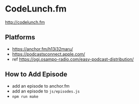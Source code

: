 # CodeLunch.fm
http://codelunch.fm

## Platforms
- https://anchor.fm/h13i32maru/
- https://podcastsconnect.apple.com/
- ref https://ogi.osampo-radio.com/easy-podcast-distribution/

## How to Add Episode
- add an episode to anchor.fm
- add an episode to `js/episodes.js`
- `npm run make`
